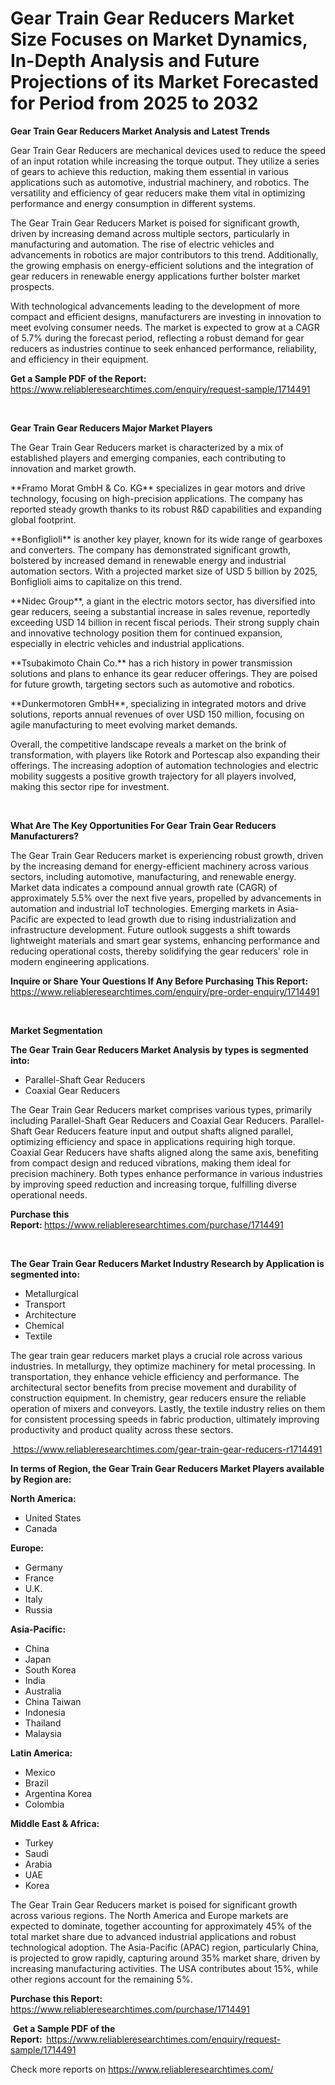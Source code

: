 <p><h1>Gear Train Gear Reducers Market Size Focuses on Market Dynamics, In-Depth Analysis and Future Projections of its Market Forecasted for Period from 2025 to 2032</h1></p><p><strong>Gear Train Gear Reducers Market Analysis and Latest Trends</strong></p>
<p><p>Gear Train Gear Reducers are mechanical devices used to reduce the speed of an input rotation while increasing the torque output. They utilize a series of gears to achieve this reduction, making them essential in various applications such as automotive, industrial machinery, and robotics. The versatility and efficiency of gear reducers make them vital in optimizing performance and energy consumption in different systems.</p><p>The Gear Train Gear Reducers Market is poised for significant growth, driven by increasing demand across multiple sectors, particularly in manufacturing and automation. The rise of electric vehicles and advancements in robotics are major contributors to this trend. Additionally, the growing emphasis on energy-efficient solutions and the integration of gear reducers in renewable energy applications further bolster market prospects.</p><p>With technological advancements leading to the development of more compact and efficient designs, manufacturers are investing in innovation to meet evolving consumer needs. The market is expected to grow at a CAGR of 5.7% during the forecast period, reflecting a robust demand for gear reducers as industries continue to seek enhanced performance, reliability, and efficiency in their equipment.</p></p>
<p><strong>Get a Sample PDF of the Report:&nbsp;</strong> <a href="https://www.reliableresearchtimes.com/enquiry/request-sample/1714491?utm_campaign=2233&utm_medium=2&utm_source=Github&utm_content=ia&utm_term=28032025&utm_id=gear-train-gear-reducers">https://www.reliableresearchtimes.com/enquiry/request-sample/1714491</a></p>
<p>&nbsp;</p>
<p><strong>Gear Train Gear Reducers Major Market Players</strong></p>
<p><p>The Gear Train Gear Reducers market is characterized by a mix of established players and emerging companies, each contributing to innovation and market growth. </p><p>**Framo Morat GmbH & Co. KG** specializes in gear motors and drive technology, focusing on high-precision applications. The company has reported steady growth thanks to its robust R&D capabilities and expanding global footprint. </p><p>**Bonfiglioli** is another key player, known for its wide range of gearboxes and converters. The company has demonstrated significant growth, bolstered by increased demand in renewable energy and industrial automation sectors. With a projected market size of USD 5 billion by 2025, Bonfiglioli aims to capitalize on this trend.</p><p>**Nidec Group**, a giant in the electric motors sector, has diversified into gear reducers, seeing a substantial increase in sales revenue, reportedly exceeding USD 14 billion in recent fiscal periods. Their strong supply chain and innovative technology position them for continued expansion, especially in electric vehicles and industrial applications.</p><p>**Tsubakimoto Chain Co.** has a rich history in power transmission solutions and plans to enhance its gear reducer offerings. They are poised for future growth, targeting sectors such as automotive and robotics.</p><p>**Dunkermotoren GmbH**, specializing in integrated motors and drive solutions, reports annual revenues of over USD 150 million, focusing on agile manufacturing to meet evolving market demands.</p><p>Overall, the competitive landscape reveals a market on the brink of transformation, with players like Rotork and Portescap also expanding their offerings. The increasing adoption of automation technologies and electric mobility suggests a positive growth trajectory for all players involved, making this sector ripe for investment.</p></p>
<p>&nbsp;</p>
<p><strong>What Are The Key Opportunities For Gear Train Gear Reducers Manufacturers?</strong></p>
<p><p>The Gear Train Gear Reducers market is experiencing robust growth, driven by the increasing demand for energy-efficient machinery across various sectors, including automotive, manufacturing, and renewable energy. Market data indicates a compound annual growth rate (CAGR) of approximately 5.5% over the next five years, propelled by advancements in automation and industrial IoT technologies. Emerging markets in Asia-Pacific are expected to lead growth due to rising industrialization and infrastructure development. Future outlook suggests a shift towards lightweight materials and smart gear systems, enhancing performance and reducing operational costs, thereby solidifying the gear reducers' role in modern engineering applications.</p></p>
<p><strong>Inquire or Share Your Questions If Any Before Purchasing This Report:</strong> <a href="https://www.reliableresearchtimes.com/enquiry/pre-order-enquiry/1714491?utm_campaign=2233&utm_medium=2&utm_source=Github&utm_content=ia&utm_term=28032025&utm_id=gear-train-gear-reducers">https://www.reliableresearchtimes.com/enquiry/pre-order-enquiry/1714491</a></p>
<p>&nbsp;</p>
<p><strong>Market Segmentation</strong></p>
<p><strong>The Gear Train Gear Reducers Market Analysis by types is segmented into:</strong></p>
<p><ul><li>Parallel-Shaft Gear Reducers</li><li>Coaxial Gear Reducers</li></ul></p>
<p><p>The Gear Train Gear Reducers market comprises various types, primarily including Parallel-Shaft Gear Reducers and Coaxial Gear Reducers. Parallel-Shaft Gear Reducers feature input and output shafts aligned parallel, optimizing efficiency and space in applications requiring high torque. Coaxial Gear Reducers have shafts aligned along the same axis, benefiting from compact design and reduced vibrations, making them ideal for precision machinery. Both types enhance performance in various industries by improving speed reduction and increasing torque, fulfilling diverse operational needs.</p></p>
<p><strong>Purchase this Report:&nbsp;</strong><a href="https://www.reliableresearchtimes.com/purchase/1714491?utm_campaign=2233&utm_medium=2&utm_source=Github&utm_content=ia&utm_term=28032025&utm_id=gear-train-gear-reducers">https://www.reliableresearchtimes.com/purchase/1714491</a></p>
<p>&nbsp;</p>
<p><strong>The Gear Train Gear Reducers Market Industry Research by Application is segmented into:</strong></p>
<p><ul><li>Metallurgical</li><li>Transport</li><li>Architecture</li><li>Chemical</li><li>Textile</li></ul></p>
<p><p>The gear train gear reducers market plays a crucial role across various industries. In metallurgy, they optimize machinery for metal processing. In transportation, they enhance vehicle efficiency and performance. The architectural sector benefits from precise movement and durability of construction equipment. In chemistry, gear reducers ensure the reliable operation of mixers and conveyors. Lastly, the textile industry relies on them for consistent processing speeds in fabric production, ultimately improving productivity and product quality across these sectors.</p></p>
<p><a href="https://www.reliableresearchtimes.com/gear-train-gear-reducers-r1714491?utm_campaign=2233&utm_medium=2&utm_source=Github&utm_content=ia&utm_term=28032025&utm_id=gear-train-gear-reducers">&nbsp;https://www.reliableresearchtimes.com/gear-train-gear-reducers-r1714491</a></p>
<p><strong>In terms of Region, the Gear Train Gear Reducers Market Players available by Region are:</strong></p>
<p>
    <p> <strong> North America: </strong>
        <ul>
            <li>United States</li>
            <li>Canada</li>
        </ul>
        </p> 
    <p> <strong> Europe: </strong>
        <ul>
            <li>Germany</li>
            <li>France</li>
            <li>U.K.</li>
            <li>Italy</li>
            <li>Russia</li>
        </ul>
        </p> 
    <p> <strong> Asia-Pacific: </strong>
        <ul>
            <li>China</li>
            <li>Japan</li>
            <li>South Korea</li>
            <li>India</li>
            <li>Australia</li>
            <li>China Taiwan</li>
            <li>Indonesia</li>
            <li>Thailand</li>
            <li>Malaysia</li>
        </ul>
        </p> 
    <p> <strong> Latin America: </strong>
        <ul>
            <li>Mexico</li>
            <li>Brazil</li>
            <li>Argentina Korea</li>
            <li>Colombia</li>
        </ul>
        </p> 
    <p> <strong> Middle East & Africa: </strong>
        <ul>
            <li>Turkey</li>
            <li>Saudi</li>
            <li>Arabia</li>
            <li>UAE</li>
            <li>Korea</li>
        </ul>
    </p>
    </p>
<p><p>The Gear Train Gear Reducers market is poised for significant growth across various regions. The North America and Europe markets are expected to dominate, together accounting for approximately 45% of the total market share due to advanced industrial applications and robust technological adoption. The Asia-Pacific (APAC) region, particularly China, is projected to grow rapidly, capturing around 35% market share, driven by increasing manufacturing activities. The USA contributes about 15%, while other regions account for the remaining 5%.</p></p>
<p><strong>Purchase this Report: </strong><a href="https://www.reliableresearchtimes.com/purchase/1714491?utm_campaign=2233&utm_medium=2&utm_source=Github&utm_content=ia&utm_term=28032025&utm_id=gear-train-gear-reducers">https://www.reliableresearchtimes.com/purchase/1714491</a></p>
<p>&nbsp;<strong>Get a Sample PDF of the Report:&nbsp;&nbsp;</strong><a href="https://www.reliableresearchtimes.com/enquiry/request-sample/1714491?utm_campaign=2233&utm_medium=2&utm_source=Github&utm_content=ia&utm_term=28032025&utm_id=gear-train-gear-reducers">https://www.reliableresearchtimes.com/enquiry/request-sample/1714491</a></p>
<p><strong></strong></p>
<p>Check more reports on <a href="https://www.reliableresearchtimes.com/?utm_campaign=2233&utm_medium=2&utm_source=Github&utm_content=ia&utm_term=28032025&utm_id=gear-train-gear-reducers">https://www.reliableresearchtimes.com/</a></p>